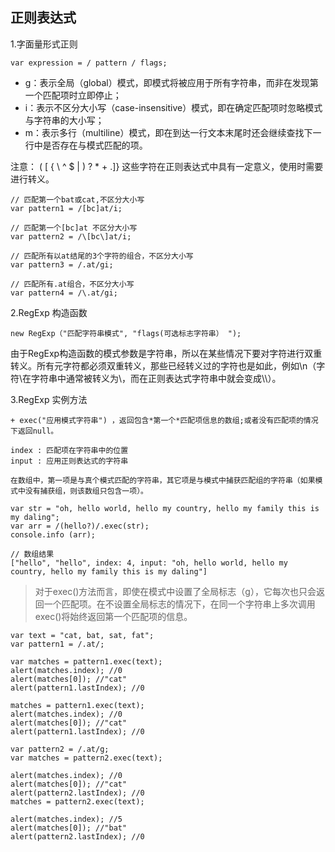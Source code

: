 ## 正则表达式

1.字面量形式正则

	var expression = / pattern / flags;

- g：表示全局（global）模式，即模式将被应用于所有字符串，而非在发现第一个匹配项时立即停止；
- i：表示不区分大小写（case-insensitive）模式，即在确定匹配项时忽略模式与字符串的大小写；   
- m：表示多行（multiline）模式，即在到达一行文本末尾时还会继续查找下一行中是否存在与模式匹配的项。

注意：
( [ { \ ^ $ | ) ? * + .]} 这些字符在正则表达式中具有一定意义，使用时需要进行转义。


	// 匹配第一个bat或cat,不区分大小写
	var pattern1 = /[bc]at/i;

	// 匹配第一个[bc]at 不区分大小写
	var pattern2 = /\[bc\]at/i;
	
	// 匹配所有以at结尾的3个字符的组合，不区分大小写
	var pattern3 = /.at/gi;

	// 匹配所有.at组合，不区分大小写
	var pattern4 = /\.at/gi;
	 


2.RegExp 构造函数

	new RegExp（"匹配字符串模式", "flags(可选标志字符串） ");


由于RegExp构造函数的模式参数是字符串，所以在某些情况下要对字符进行双重转义。所有元字符都必须双重转义，那些已经转义过的字符也是如此，例如\n（字符\在字符串中通常被转义为\\，而在正则表达式字符串中就会变成\\\\）。



3.RegExp 实例方法

	+ exec("应用模式字符串") ，返回包含*第一个*匹配项信息的数组;或者没有匹配项的情况下返回null。
	
	index : 匹配项在字符串中的位置
	input : 应用正则表达式的字符串

	在数组中，第一项是与真个模式匹配的字符串，其它项是与模式中捕获匹配组的字符串（如果模式中没有捕获组，则该数组只包含一项）。

	var str = "oh, hello world, hello my country, hello my family this is my daling";
	var arr = /(hello?)/.exec(str);
	console.info (arr); 
	
	// 数组结果
	["hello", "hello", index: 4, input: "oh, hello world, hello my country, hello my family this is my daling"]

> 对于exec()方法而言，即使在模式中设置了全局标志（g），它每次也只会返回一个匹配项。在不设置全局标志的情况下，在同一个字符串上多次调用exec()将始终返回第一个匹配项的信息。

	var text = "cat, bat, sat, fat";
	var pattern1 = /.at/;
	
	var matches = pattern1.exec(text);
	alert(matches.index); //0
	alert(matches[0]); //"cat"
	alert(pattern1.lastIndex); //0
	
	matches = pattern1.exec(text);
	alert(matches.index); //0
	alert(matches[0]); //"cat"
	alert(pattern1.lastIndex); //0
	
	var pattern2 = /.at/g;
	var matches = pattern2.exec(text);
	
	alert(matches.index); //0
	alert(matches[0]); //"cat"
	alert(pattern2.lastIndex); //0
	matches = pattern2.exec(text);
	
	alert(matches.index); //5
	alert(matches[0]); //"bat"
	alert(pattern2.lastIndex); //0

